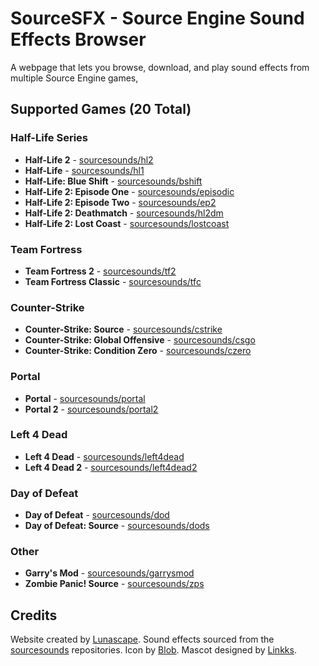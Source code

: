 # SourceSFX - Source Engine Sound Effects Browser

A webpage that lets you browse, download, and play sound effects from multiple Source Engine games,

## Supported Games (20 Total)

### Half-Life Series
- **Half-Life 2** - [sourcesounds/hl2](https://github.com/sourcesounds/hl2)
- **Half-Life** - [sourcesounds/hl1](https://github.com/sourcesounds/hl1)
- **Half-Life: Blue Shift** - [sourcesounds/bshift](https://github.com/sourcesounds/bshift)
- **Half-Life 2: Episode One** - [sourcesounds/episodic](https://github.com/sourcesounds/episodic)
- **Half-Life 2: Episode Two** - [sourcesounds/ep2](https://github.com/sourcesounds/ep2)
- **Half-Life 2: Deathmatch** - [sourcesounds/hl2dm](https://github.com/sourcesounds/hl2dm)
- **Half-Life 2: Lost Coast** - [sourcesounds/lostcoast](https://github.com/sourcesounds/lostcoast)

### Team Fortress
- **Team Fortress 2** - [sourcesounds/tf2](https://github.com/sourcesounds/tf2)
- **Team Fortress Classic** - [sourcesounds/tfc](https://github.com/sourcesounds/tfc)

### Counter-Strike
- **Counter-Strike: Source** - [sourcesounds/cstrike](https://github.com/sourcesounds/cstrike)
- **Counter-Strike: Global Offensive** - [sourcesounds/csgo](https://github.com/sourcesounds/csgo)
- **Counter-Strike: Condition Zero** - [sourcesounds/czero](https://github.com/sourcesounds/czero)

### Portal
- **Portal** - [sourcesounds/portal](https://github.com/sourcesounds/portal)
- **Portal 2** - [sourcesounds/portal2](https://github.com/sourcesounds/portal2)

### Left 4 Dead
- **Left 4 Dead** - [sourcesounds/left4dead](https://github.com/sourcesounds/left4dead)
- **Left 4 Dead 2** - [sourcesounds/left4dead2](https://github.com/sourcesounds/left4dead2)

### Day of Defeat
- **Day of Defeat** - [sourcesounds/dod](https://github.com/sourcesounds/dod)
- **Day of Defeat: Source** - [sourcesounds/dods](https://github.com/sourcesounds/dods)

### Other
- **Garry's Mod** - [sourcesounds/garrysmod](https://github.com/sourcesounds/garrysmod)
- **Zombie Panic! Source** - [sourcesounds/zps](https://github.com/sourcesounds/zps)

## Credits

Website created by [Lunascape](https://twitter.com/Lunascaped).
Sound effects sourced from the [sourcesounds](https://github.com/sourcesounds) repositories.
Icon by [Blob](https://youtube.com/@blob8556).
Mascot designed by [Linkks](https://youtube.com/@LLinkks).